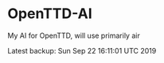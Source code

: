 # OpenTTD-AI
My AI for OpenTTD, will use primarily air

Latest backup: Sun Sep 22 16:11:01 UTC 2019
